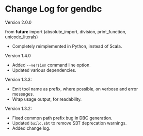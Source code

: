 # Change Log for gendbc

Version 2.0.0

from __future__ import (absolute_import, division, print_function,
                        unicode_literals)
- Completely reimplemented in Python, instead of Scala.

Version 1.4.0

- Added `--version` command line option.
- Updated various dependencies.

Version 1.3.3:

- Emit tool name as prefix, where possible, on verbose and error messages.
- Wrap usage output, for readability.

Version 1.3.2:

- Fixed common path prefix bug in DBC generation.
- Updated `build.sbt` to remove SBT deprecation warnings.
- Added change log.
